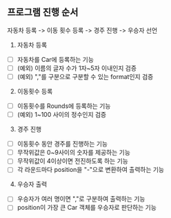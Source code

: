 ## 프로그램 진행 순서
자동차 등록 -> 이동 횟수 등록 -> 경주 진행 -> 우승자 선언

1. 자동차 등록
-[ ] 자동차를 Car에 등록하는 기능
-[ ] (예외) 이름의 글자 수가 1자~5자 이내인지 검증
-[ ] (예외) ","를 구분으로 구분할 수 있는 format인지 검증

2. 이동횟수 등록
-[ ] 이동횟수를 Rounds에 등록하는 기능
-[ ] (예외) 1~100 사이의 정수인지 검증

3. 경주 진행
-[ ] 이동횟수 동안 경주를 진행하는 기능
-[ ] 무작위값은 0~9사이의 숫자를 제공하는 기능
-[ ] 무작위값이 4이상이면 전진하도록 하는 기능
-[ ] 각 라운드마다 position을 "-"으로 변환하여 출력하는 기능

4. 우승자 출력
-[ ] 우승자가 여러 명이면 ","로 구분하여 출력하는 기능
-[ ] position이 가장 큰 Car 객체를 우승자로 판단하는 기능

